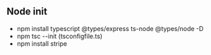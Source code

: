 ## Node init

- npm install typescript @types/express ts-node @types/node -D
- npm tsc --init (tsconfigfile.ts)
- npm install stripe


## 